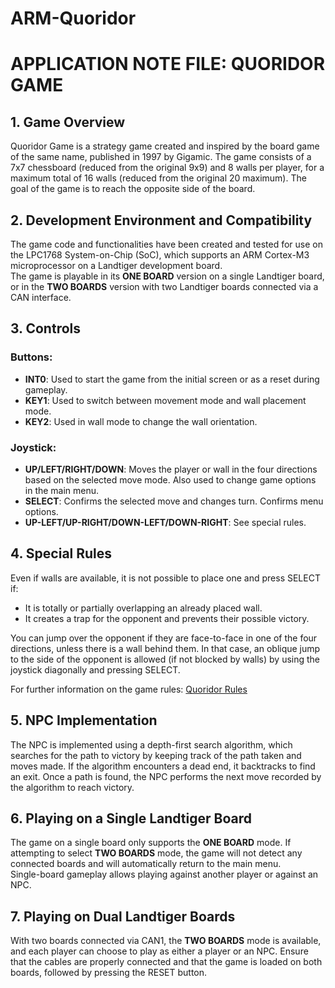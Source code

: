# ARM-Quoridor

# APPLICATION NOTE FILE: QUORIDOR GAME

## 1. Game Overview
Quoridor Game is a strategy game created and inspired by the board game of the same name, published in 1997 by Gigamic. The game consists of a 7x7 chessboard (reduced from the original 9x9) and 8 walls per player, for a maximum total of 16 walls (reduced from the original 20 maximum). The goal of the game is to reach the opposite side of the board.

## 2. Development Environment and Compatibility
The game code and functionalities have been created and tested for use on the LPC1768 System-on-Chip (SoC), which supports an ARM Cortex-M3 microprocessor on a Landtiger development board.  
The game is playable in its **ONE BOARD** version on a single Landtiger board, or in the **TWO BOARDS** version with two Landtiger boards connected via a CAN interface.

## 3. Controls

### Buttons:
- **INT0**: Used to start the game from the initial screen or as a reset during gameplay.
- **KEY1**: Used to switch between movement mode and wall placement mode.
- **KEY2**: Used in wall mode to change the wall orientation.

### Joystick:
- **UP/LEFT/RIGHT/DOWN**: Moves the player or wall in the four directions based on the selected move mode. Also used to change game options in the main menu.
- **SELECT**: Confirms the selected move and changes turn. Confirms menu options.
- **UP-LEFT/UP-RIGHT/DOWN-LEFT/DOWN-RIGHT**: See special rules.

## 4. Special Rules
Even if walls are available, it is not possible to place one and press SELECT if:
- It is totally or partially overlapping an already placed wall.
- It creates a trap for the opponent and prevents their possible victory.

You can jump over the opponent if they are face-to-face in one of the four directions, unless there is a wall behind them. In that case, an oblique jump to the side of the opponent is allowed (if not blocked by walls) by using the joystick diagonally and pressing SELECT.

For further information on the game rules: [Quoridor Rules](https://www.ultraboardgames.com/quoridor/game-rules.php#:~:text=Quoridor%20Game%20Rules%201%20Components%20one%20board%2020,Face%20...%207%20End%20of%20the%20Game%20)

## 5. NPC Implementation
The NPC is implemented using a depth-first search algorithm, which searches for the path to victory by keeping track of the path taken and moves made. If the algorithm encounters a dead end, it backtracks to find an exit. Once a path is found, the NPC performs the next move recorded by the algorithm to reach victory.

## 6. Playing on a Single Landtiger Board
The game on a single board only supports the **ONE BOARD** mode. If attempting to select **TWO BOARDS** mode, the game will not detect any connected boards and will automatically return to the main menu.  
Single-board gameplay allows playing against another player or against an NPC.

## 7. Playing on Dual Landtiger Boards
With two boards connected via CAN1, the **TWO BOARDS** mode is available, and each player can choose to play as either a player or an NPC. Ensure that the cables are properly connected and that the game is loaded on both boards, followed by pressing the RESET button.
